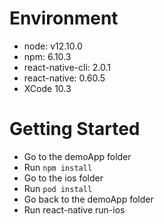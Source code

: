 # Environment
- node: v12.10.0
- npm: 6.10.3
- react-native-cli: 2.0.1
- react-native: 0.60.5
- XCode 10.3

# Getting Started
- Go to the demoApp folder
- Run `npm install`
- Go to the ios folder
- Run `pod install`
- Go back to the demoApp folder
- Run react-native run-ios